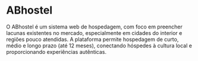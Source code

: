 # ABhostel
O ABhostel é um sistema web de hospedagem, com foco em preencher lacunas existentes no mercado,
 especialmente em cidades do interior e regiões pouco atendidas. 
 A plataforma permite hospedagem de curto, médio e longo prazo (até 12 meses),
  conectando hóspedes à cultura local e proporcionando experiências autênticas.
